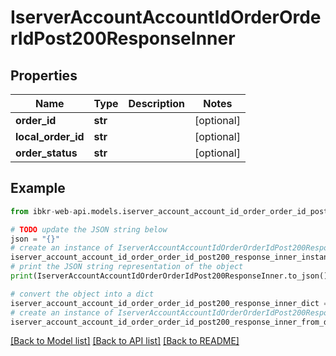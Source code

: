 # IserverAccountAccountIdOrderOrderIdPost200ResponseInner


## Properties

Name | Type | Description | Notes
------------ | ------------- | ------------- | -------------
**order_id** | **str** |  | [optional] 
**local_order_id** | **str** |  | [optional] 
**order_status** | **str** |  | [optional] 

## Example

```python
from ibkr-web-api.models.iserver_account_account_id_order_order_id_post200_response_inner import IserverAccountAccountIdOrderOrderIdPost200ResponseInner

# TODO update the JSON string below
json = "{}"
# create an instance of IserverAccountAccountIdOrderOrderIdPost200ResponseInner from a JSON string
iserver_account_account_id_order_order_id_post200_response_inner_instance = IserverAccountAccountIdOrderOrderIdPost200ResponseInner.from_json(json)
# print the JSON string representation of the object
print(IserverAccountAccountIdOrderOrderIdPost200ResponseInner.to_json())

# convert the object into a dict
iserver_account_account_id_order_order_id_post200_response_inner_dict = iserver_account_account_id_order_order_id_post200_response_inner_instance.to_dict()
# create an instance of IserverAccountAccountIdOrderOrderIdPost200ResponseInner from a dict
iserver_account_account_id_order_order_id_post200_response_inner_from_dict = IserverAccountAccountIdOrderOrderIdPost200ResponseInner.from_dict(iserver_account_account_id_order_order_id_post200_response_inner_dict)
```
[[Back to Model list]](../README.md#documentation-for-models) [[Back to API list]](../README.md#documentation-for-api-endpoints) [[Back to README]](../README.md)


